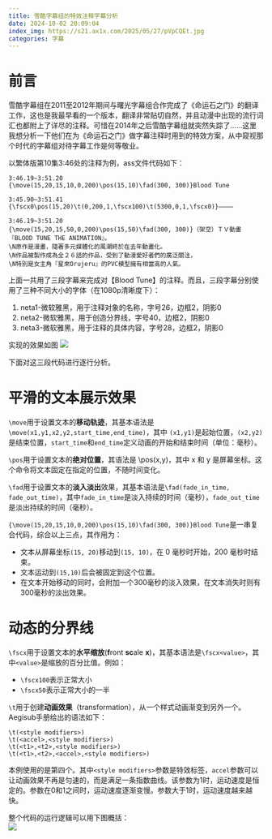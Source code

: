 ```yaml
---
title: 雪酷字幕组的特效注释字幕分析
date: 2024-10-02 20:09:04
index_img: https://s21.ax1x.com/2025/05/27/pVpCQEt.jpg
categories: 字幕
---
```


# 前言

雪酷字幕组在2011至2012年期间与曙光字幕组合作完成了《命运石之门》的翻译工作，这也是我最早看的一个版本，翻译非常贴切自然，并且动漫中出现的流行词汇也都附上了详尽的注释。可惜在2014年之后雪酷字幕组就突然失踪了……这里我想分析一下他们在为《命运石之门》做字幕注释时用到的特效方案，从中窥视那个时代的字幕组对待字幕工作是何等敬业。

<!--more-->

以繁体版第10集3:46处的注释为例，ass文件代码如下：

    3:46.19~3:51.20     
    {\move(15,20,15,10,0,200)\pos(15,10)\fad(300, 300)}Blood Tune

    3:45.90~3:51.41   
    {\fscx0\pos(15,20)\t(0,200,1,\fscx100)\t(5300,0,1,\fscx0)}————

    3:46.19~3:51.20   
    {\move(15,20,15,50,0,200)\pos(15,50)\fad(300, 300)}（架空）ＴＶ動畫『BLOOD TUNE THE ANIMATION』。
    \N原作是漫畫，隨著多元媒體化的風潮終於在去年動畫化。
    \N作品被製作成為全２６話的作品，受到了動漫愛好者們的廣泛關注，
    \N特別是女主角『星來Orujeru』的PVC模型擁有相當高的人氣。

上面一共用了三段字幕来完成对【Blood Tune】的注释。而且，三段字幕分别使用了三种不同大小的字体（在1080p清晰度下）：

1. neta1-微软雅黑，用于注释对象的名称，字号26，边框2，阴影0
2. neta2-微软雅黑，用于创造分界线，字号40，边框2，阴影0
3. neta3-微软雅黑，用于注释的具体内容，字号28，边框2，阴影0

实现的效果如图
![](https://media.giphy.com/media/EuIDh9scyssnZXBT39/giphy.gif)

下面对这三段代码进行逐行分析。

# 平滑的文本展示效果

`\move`用于设置文本的**移动轨迹**，其基本语法是`\move(x1,y1,x2,y2,start_time,end_time)`，其中 `(x1,y1)`是起始位置，`(x2,y2)`是结束位置，`start_time`和`end_time`定义动画的开始和结束时间（单位：毫秒）。

`\pos`用于设置文本的**绝对位置**，其语法是 \pos(x,y)，其中 x 和 y 是屏幕坐标。这个命令将文本固定在指定的位置，不随时间变化。

`\fad`用于设置文本的**淡入淡出**效果，其基本语法是`\fad(fade_in_time, fade_out_time)`，其中`fade_in_time`是淡入持续的时间（毫秒），`fade_out_time`是淡出持续的时间（毫秒）。

`{\move(15,20,15,10,0,200)\pos(15,10)\fad(300, 300)}Blood Tune`是一串复合代码，综合以上三点，其作用为：
- 文本从屏幕坐标`(15, 20)`移动到`(15, 10)`，在 0 毫秒时开始，200 毫秒时结束。
- 文本运动到`(15,10)`后会被固定到这个位置。
- 在文本开始移动的同时，会附加一个300毫秒的淡入效果，在文本消失时则有300毫秒的淡出效果。

# 动态的分界线

`\fscx`用于设置文本的**水平缩放**(**f**ront **sc**ale **x**)，其基本语法是`\fscx<value>`，其中`<value>`是缩放的百分比值。例如：  

- `\fscx100`表示正常大小
- `\fscx50`表示正常大小的一半

`\t`用于创建**动画效果**（transformation），从一个样式动画渐变到另外一个。Aegisub手册给出的语法如下：

    \t(<style modifiers>)
    \t(<accel>,<style modifiers>)
    \t(<t1>,<t2>,<style modifiers>)
    \t(<t1>,<t2>,<accel>,<style modifiers>)

本例使用的是第四个。其中`<style modifiers>`参数是特效标签，`accel`参数可以让动画效果不再是匀速的，而是满足一条指数曲线。该参数为1时，运动速度是恒定的。参数在0和1之间时，运动速度逐渐变慢。参数大于1时，运动速度越来越快。

整个代码的运行逻辑可以用下图概括：  
![](https://i.imgur.com/r6Rsdn7.png)



